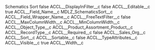 <?xml version="1.0" encoding="UTF-8"?>
<CustomMetadata xmlns="http://soap.sforce.com/2006/04/metadata" xmlns:xsi="http://www.w3.org/2001/XMLSchema-instance" xmlns:xsd="http://www.w3.org/2001/XMLSchema">
    <label>Schematics Sort</label>
    <protected>false</protected>
    <values>
        <field>ACCL__DisplayInFilter__c</field>
        <value xsi:type="xsd:boolean">false</value>
    </values>
    <values>
        <field>ACCL__Editable__c</field>
        <value xsi:type="xsd:boolean">true</value>
    </values>
    <values>
        <field>ACCL__Field_Name__c</field>
        <value xsi:type="xsd:string">MDLZ_SchematicsSort__c</value>
    </values>
    <values>
        <field>ACCL__Field_Wrapper_Name__c</field>
        <value xsi:nil="true"/>
    </values>
    <values>
        <field>ACCL__FreeTextFilter__c</field>
        <value xsi:type="xsd:boolean">false</value>
    </values>
    <values>
        <field>ACCL__MaxColumnWidth__c</field>
        <value xsi:nil="true"/>
    </values>
    <values>
        <field>ACCL__MinColumnWidth__c</field>
        <value xsi:nil="true"/>
    </values>
    <values>
        <field>ACCL__Object_Type__c</field>
        <value xsi:type="xsd:string">ACCL__Product_Assortment_Product__c</value>
    </values>
    <values>
        <field>ACCL__RecordType__c</field>
        <value xsi:nil="true"/>
    </values>
    <values>
        <field>ACCL__Required__c</field>
        <value xsi:type="xsd:boolean">false</value>
    </values>
    <values>
        <field>ACCL__Sales_Org__c</field>
        <value xsi:nil="true"/>
    </values>
    <values>
        <field>ACCL__Sort__c</field>
        <value xsi:nil="true"/>
    </values>
    <values>
        <field>ACCL__Sortable__c</field>
        <value xsi:type="xsd:boolean">false</value>
    </values>
    <values>
        <field>ACCL__TypeAttributes__c</field>
        <value xsi:nil="true"/>
    </values>
    <values>
        <field>ACCL__Visible__c</field>
        <value xsi:type="xsd:boolean">true</value>
    </values>
    <values>
        <field>ACCL__Width__c</field>
        <value xsi:nil="true"/>
    </values>
</CustomMetadata>
